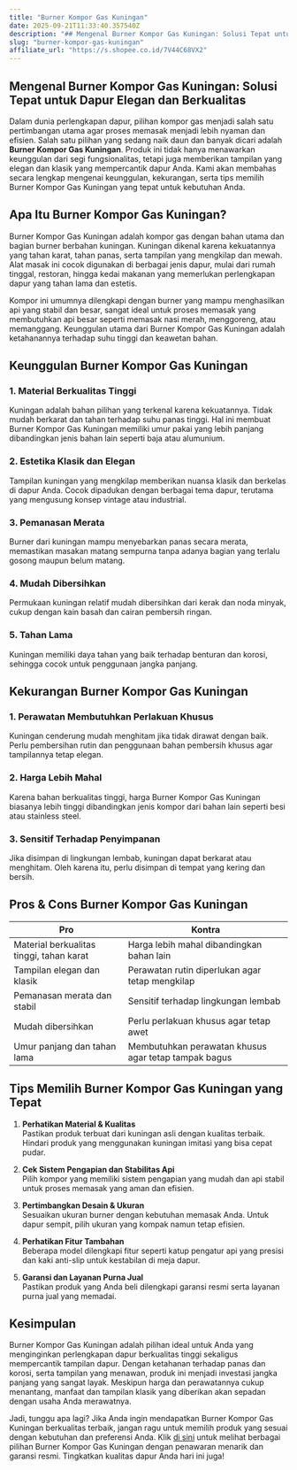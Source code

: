 ```yaml
---
title: "Burner Kompor Gas Kuningan"
date: 2025-09-21T11:33:40.357540Z
description: "## Mengenal Burner Kompor Gas Kuningan: Solusi Tepat untuk Dapur Elegan dan Berkualitas..."
slug: "burner-kompor-gas-kuningan"
affiliate_url: "https://s.shopee.co.id/7V44C68VX2"
---
```

## Mengenal Burner Kompor Gas Kuningan: Solusi Tepat untuk Dapur Elegan dan Berkualitas

Dalam dunia perlengkapan dapur, pilihan kompor gas menjadi salah satu pertimbangan utama agar proses memasak menjadi lebih nyaman dan efisien. Salah satu pilihan yang sedang naik daun dan banyak dicari adalah **Burner Kompor Gas Kuningan**. Produk ini tidak hanya menawarkan keunggulan dari segi fungsionalitas, tetapi juga memberikan tampilan yang elegan dan klasik yang mempercantik dapur Anda. Kami akan membahas secara lengkap mengenai keunggulan, kekurangan, serta tips memilih Burner Kompor Gas Kuningan yang tepat untuk kebutuhan Anda.

## Apa Itu Burner Kompor Gas Kuningan?

Burner Kompor Gas Kuningan adalah kompor gas dengan bahan utama dan bagian burner berbahan kuningan. Kuningan dikenal karena kekuatannya yang tahan karat, tahan panas, serta tampilan yang mengkilap dan mewah. Alat masak ini cocok digunakan di berbagai jenis dapur, mulai dari rumah tinggal, restoran, hingga kedai makanan yang memerlukan perlengkapan dapur yang tahan lama dan estetis.

Kompor ini umumnya dilengkapi dengan burner yang mampu menghasilkan api yang stabil dan besar, sangat ideal untuk proses memasak yang membutuhkan api besar seperti memasak nasi merah, menggoreng, atau memanggang. Keunggulan utama dari Burner Kompor Gas Kuningan adalah ketahanannya terhadap suhu tinggi dan keawetan bahan.

## Keunggulan Burner Kompor Gas Kuningan

### 1. Material Berkualitas Tinggi
Kuningan adalah bahan pilihan yang terkenal karena kekuatannya. Tidak mudah berkarat dan tahan terhadap suhu panas tinggi. Hal ini membuat Burner Kompor Gas Kuningan memiliki umur pakai yang lebih panjang dibandingkan jenis bahan lain seperti baja atau alumunium.

### 2. Estetika Klasik dan Elegan
Tampilan kuningan yang mengkilap memberikan nuansa klasik dan berkelas di dapur Anda. Cocok dipadukan dengan berbagai tema dapur, terutama yang mengusung konsep vintage atau industrial.

### 3. Pemanasan Merata
Burner dari kuningan mampu menyebarkan panas secara merata, memastikan masakan matang sempurna tanpa adanya bagian yang terlalu gosong maupun belum matang.

### 4. Mudah Dibersihkan
Permukaan kuningan relatif mudah dibersihkan dari kerak dan noda minyak, cukup dengan kain basah dan cairan pembersih ringan.

### 5. Tahan Lama
Kuningan memiliki daya tahan yang baik terhadap benturan dan korosi, sehingga cocok untuk penggunaan jangka panjang.

## Kekurangan Burner Kompor Gas Kuningan

### 1. Perawatan Membutuhkan Perlakuan Khusus
Kuningan cenderung mudah menghitam jika tidak dirawat dengan baik. Perlu pembersihan rutin dan penggunaan bahan pembersih khusus agar tampilannya tetap elegan.

### 2. Harga Lebih Mahal
Karena bahan berkualitas tinggi, harga Burner Kompor Gas Kuningan biasanya lebih tinggi dibandingkan jenis kompor dari bahan lain seperti besi atau stainless steel.

### 3. Sensitif Terhadap Penyimpanan
Jika disimpan di lingkungan lembab, kuningan dapat berkarat atau menghitam. Oleh karena itu, perlu disimpan di tempat yang kering dan bersih.

## Pros & Cons Burner Kompor Gas Kuningan

| **Pro** | **Kontra** |
|------------------------|---------------------------|
| Material berkualitas tinggi, tahan karat | Harga lebih mahal dibandingkan bahan lain |
| Tampilan elegan dan klasik | Perawatan rutin diperlukan agar tetap mengkilap |
| Pemanasan merata dan stabil | Sensitif terhadap lingkungan lembab |
| Mudah dibersihkan | Perlu perlakuan khusus agar tetap awet |
| Umur panjang dan tahan lama | Membutuhkan perawatan khusus agar tetap tampak bagus |

## Tips Memilih Burner Kompor Gas Kuningan yang Tepat

1. **Perhatikan Material & Kualitas**  
Pastikan produk terbuat dari kuningan asli dengan kualitas terbaik. Hindari produk yang menggunakan kuningan imitasi yang bisa cepat pudar.

2. **Cek Sistem Pengapian dan Stabilitas Api**  
Pilih kompor yang memiliki sistem pengapian yang mudah dan api stabil untuk proses memasak yang aman dan efisien.

3. **Pertimbangkan Desain & Ukuran**  
Sesuaikan ukuran burner dengan kebutuhan memasak Anda. Untuk dapur sempit, pilih ukuran yang kompak namun tetap efisien.

4. **Perhatikan Fitur Tambahan**  
Beberapa model dilengkapi fitur seperti katup pengatur api yang presisi dan kaki anti-slip untuk kestabilan di meja dapur.

5. **Garansi dan Layanan Purna Jual**  
Pastikan produk yang Anda beli dilengkapi garansi resmi serta layanan purna jual yang memadai.

## Kesimpulan

Burner Kompor Gas Kuningan adalah pilihan ideal untuk Anda yang menginginkan perlengkapan dapur berkualitas tinggi sekaligus mempercantik tampilan dapur. Dengan ketahanan terhadap panas dan korosi, serta tampilan yang menawan, produk ini menjadi investasi jangka panjang yang sangat layak. Meskipun harga dan perawatannya cukup menantang, manfaat dan tampilan klasik yang diberikan akan sepadan dengan usaha Anda merawatnya.

Jadi, tunggu apa lagi? Jika Anda ingin mendapatkan Burner Kompor Gas Kuningan berkualitas terbaik, jangan ragu untuk memilih produk yang sesuai dengan kebutuhan dan preferensi Anda. Klik [di sini](https://s.shopee.co.id/7V44C68VX2) untuk melihat berbagai pilihan Burner Kompor Gas Kuningan dengan penawaran menarik dan garansi resmi. Tingkatkan kualitas dapur Anda hari ini juga!